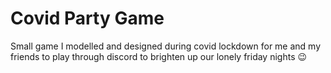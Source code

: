 # Covid Party Game

Small game I modelled and designed during covid lockdown for me and my friends to play through discord to brighten up our lonely friday nights :wink:
